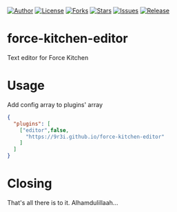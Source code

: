 
[![Author](https://img.shields.io/badge/author-9r3i-lightgrey.svg)](https://github.com/9r3i)
[![License](https://img.shields.io/github/license/9r3i/force-kitchen-editor.svg)](https://github.com/9r3i/force-kitchen-editor/blob/master/LICENSE)
[![Forks](https://img.shields.io/github/forks/9r3i/force-kitchen-editor.svg)](https://github.com/9r3i/force-kitchen-editor/network)
[![Stars](https://img.shields.io/github/stars/9r3i/force-kitchen-editor.svg)](https://github.com/9r3i/force-kitchen-editor/stargazers)
[![Issues](https://img.shields.io/github/issues/9r3i/force-kitchen-editor.svg)](https://github.com/9r3i/force-kitchen-editor/issues)
[![Release](https://img.shields.io/github/release/9r3i/force-kitchen-editor.svg)](https://github.com/9r3i/force-kitchen-editor/releases)


# force-kitchen-editor
Text editor for Force Kitchen

# Usage
Add config array to plugins' array
```json
{
  "plugins": [
    ["editor",false,
      "https://9r3i.github.io/force-kitchen-editor"
    ]
  ]
}
```

# Closing
That's all there is to it. Alhamdulillaah...
